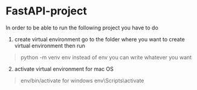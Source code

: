 # FastAPI-project

In order to be able to run the following project you have to do
1) create virtual environment
go to the folder where you want to create virtual environment then run
> python -m venv env
instead of env you can write whatever you want

2) activate virtual environment
for mac OS
> env/bin/activate
for windows
> env\Scripts\activate
